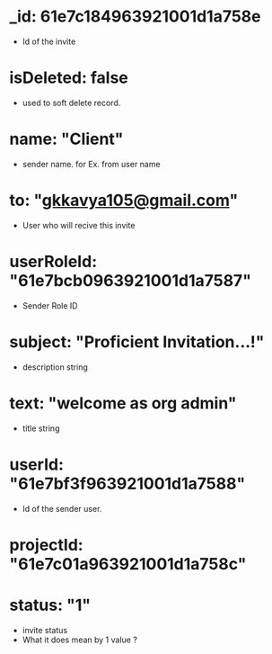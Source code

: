 
# _id: 61e7c184963921001d1a758e
- Id of the invite

# isDeleted: false
- used to soft delete record.

# name: "Client"
- sender name. for Ex. from user name

# to: "gkkavya105@gmail.com"
- User who will recive this invite

# userRoleId: "61e7bcb0963921001d1a7587"
- Sender Role ID

# subject: "Proficient Invitation...!"
- description string

# text: "welcome as org admin"
- title string

# userId: "61e7bf3f963921001d1a7588"
- Id of the sender user.

# projectId: "61e7c01a963921001d1a758c"


# status: "1"
- invite status
- What it does mean by 1 value ?
